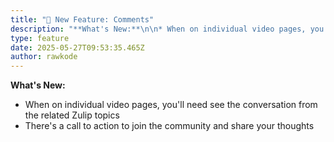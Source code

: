 ```yaml
---
title: "🎉 New Feature: Comments"
description: "**What's New:**\n\n* When on individual video pages, you'll need see the conversation from the related Zulip topics\n* There's a call to action to join the community and share your thoughts"
type: feature
date: 2025-05-27T09:53:35.465Z
author: rawkode
---
```


**What's New:**

* When on individual video pages, you'll need see the conversation from the related Zulip topics
* There's a call to action to join the community and share your thoughts
